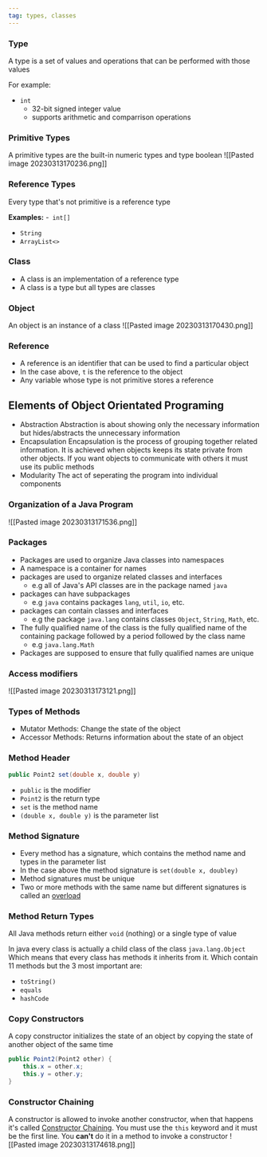 ```yaml
---
tag: types, classes
---
```

### Type
A type is a set of values and operations that can be performed with those values

For example:
- `int`
	- 32-bit signed integer value
	- supports arithmetic and comparrison operations
### Primitive Types
A primitive types are the built-in numeric types and type boolean
![[Pasted image 20230313170236.png]]
### Reference Types
Every type that's not primitive is a reference type

**Examples:**
-` int[]`
- `String`
- `ArrayList<>`
### Class
- A class is an implementation of a reference type
- A class is a type but all types are classes
### Object
An object is an instance of a class
![[Pasted image 20230313170430.png]]
### Reference
- A reference is an identifier that can be used to find a particular object
- In the case above, `t` is the reference to the object
- Any variable whose type is not primitive stores a reference

## Elements of Object Orientated Programing
- Abstraction
	 Abstraction is about showing only the necessary information but hides/abstracts the unnecessary information
- Encapsulation
	Encapsulation is the process of grouping together related information. It is achieved when objects keeps its state private from other objects. If you want objects to communicate with others it must use its public methods
- Modularity
	The act of seperating the program into individual components

### Organization of a Java Program
![[Pasted image 20230313171536.png]]
### Packages
- Packages are used to organize Java classes into namespaces
- A namespace is a container for names
- packages are used to organize related classes and interfaces
	- e.g all of Java's API classes are in the package named `java`
- packages can have subpackages
	- e.g `java` contains packages `lang`, `util`, `io`, etc.
- packages can contain classes and interfaces
	- e.g the package `java.lang` contains classes `Object`, `String`, `Math`, etc.
- The fully qualified name of the class is the fully qualified name of the containing package followed by a period followed by the class name
	- e.g `java.lang.Math`
- Packages are supposed to ensure that fully qualified names are unique
### Access modifiers
![[Pasted image 20230313173121.png]]

### Types of Methods
- Mutator Methods: Change the state of the object
- Accessor Methods: Returns information about the state of an object

### Method Header
```java
public Point2 set(double x, double y)
```
- `public` is the modifier
- `Point2` is the return type
- `set` is the method name
- `(double x, double y)` is the parameter list
### Method Signature
- Every method has a signature, which contains the method name and types in the parameter list
- In the case above the method signature is
	`set(double x, doubley)`
- Method signatures must be unique
- Two or more methods with the same name but different signatures is called an <u>overload</u>
### Method Return Types
All Java methods return either `void` (nothing) or a single type of value

In java every class is actually a child class of the class `java.lang.Object`
Which means that every class has methods it inherits from it. Which contain 11 methods but the 3 most important are:
- `toString()`
- `equals`
- `hashCode`
### Copy Constructors
A copy constructor initializes the state of an object by copying the state of another object of the same time
```java
public Point2(Point2 other) {  
	this.x = other.x;  
	this.y = other.y;
}
```
### Constructor Chaining
A constructor is allowed to invoke another constructor, when that happens it's called <u>Constructor Chaining</u>. You must use the `this` keyword and it must be the first line. You **can't** do it in a method to invoke a constructor
![[Pasted image 20230313174618.png]]
